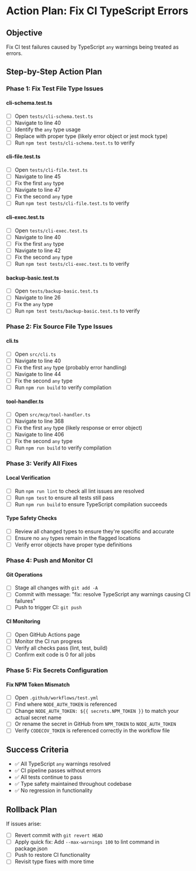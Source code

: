 # Action Plan: Fix CI TypeScript Errors

## Objective
Fix CI test failures caused by TypeScript `any` warnings being treated as errors.

## Step-by-Step Action Plan

### Phase 1: Fix Test File Type Issues

#### cli-schema.test.ts
- [ ] Open `tests/cli-schema.test.ts`
- [ ] Navigate to line 40
- [ ] Identify the `any` type usage
- [ ] Replace with proper type (likely error object or jest mock type)
- [ ] Run `npm test tests/cli-schema.test.ts` to verify

#### cli-file.test.ts
- [ ] Open `tests/cli-file.test.ts`
- [ ] Navigate to line 45
- [ ] Fix the first `any` type
- [ ] Navigate to line 47
- [ ] Fix the second `any` type
- [ ] Run `npm test tests/cli-file.test.ts` to verify

#### cli-exec.test.ts
- [ ] Open `tests/cli-exec.test.ts`
- [ ] Navigate to line 40
- [ ] Fix the first `any` type
- [ ] Navigate to line 42
- [ ] Fix the second `any` type
- [ ] Run `npm test tests/cli-exec.test.ts` to verify

#### backup-basic.test.ts
- [ ] Open `tests/backup-basic.test.ts`
- [ ] Navigate to line 26
- [ ] Fix the `any` type
- [ ] Run `npm test tests/backup-basic.test.ts` to verify

### Phase 2: Fix Source File Type Issues

#### cli.ts
- [ ] Open `src/cli.ts`
- [ ] Navigate to line 40
- [ ] Fix the first `any` type (probably error handling)
- [ ] Navigate to line 44
- [ ] Fix the second `any` type
- [ ] Run `npm run build` to verify compilation

#### tool-handler.ts
- [ ] Open `src/mcp/tool-handler.ts`
- [ ] Navigate to line 368
- [ ] Fix the first `any` type (likely response or error object)
- [ ] Navigate to line 406
- [ ] Fix the second `any` type
- [ ] Run `npm run build` to verify compilation

### Phase 3: Verify All Fixes

#### Local Verification
- [ ] Run `npm run lint` to check all lint issues are resolved
- [ ] Run `npm test` to ensure all tests still pass
- [ ] Run `npm run build` to ensure TypeScript compilation succeeds

#### Type Safety Checks
- [ ] Review all changed types to ensure they're specific and accurate
- [ ] Ensure no `any` types remain in the flagged locations
- [ ] Verify error objects have proper type definitions

### Phase 4: Push and Monitor CI

#### Git Operations
- [ ] Stage all changes with `git add -A`
- [ ] Commit with message: "fix: resolve TypeScript any warnings causing CI failures"
- [ ] Push to trigger CI: `git push`

#### CI Monitoring
- [ ] Open GitHub Actions page
- [ ] Monitor the CI run progress
- [ ] Verify all checks pass (lint, test, build)
- [ ] Confirm exit code is 0 for all jobs

### Phase 5: Fix Secrets Configuration

#### Fix NPM Token Mismatch
- [ ] Open `.github/workflows/test.yml`
- [ ] Find where `NODE_AUTH_TOKEN` is referenced
- [ ] Change `NODE_AUTH_TOKEN: ${{ secrets.NPM_TOKEN }}` to match your actual secret name
- [ ] Or rename the secret in GitHub from `NPM_TOKEN` to `NODE_AUTH_TOKEN`
- [ ] Verify `CODECOV_TOKEN` is referenced correctly in the workflow file

## Success Criteria
- ✅ All TypeScript `any` warnings resolved
- ✅ CI pipeline passes without errors
- ✅ All tests continue to pass
- ✅ Type safety maintained throughout codebase
- ✅ No regression in functionality

## Rollback Plan
If issues arise:
- [ ] Revert commit with `git revert HEAD`
- [ ] Apply quick fix: Add `--max-warnings 100` to lint command in package.json
- [ ] Push to restore CI functionality
- [ ] Revisit type fixes with more time